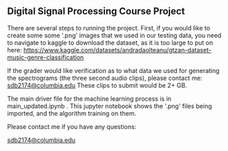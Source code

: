 ## Digital Signal Processing Course Project

There are several steps to running the project. First, if you would like to create some some '.png' images that we used in our testing data, you need to navigate to kaggle to download the dataset, as it is too large to put on here:
https://www.kaggle.com/datasets/andradaolteanu/gtzan-dataset-music-genre-classification

If the grader would like verification as to what data we used for generating the spectrograms (the three second audio clips), please contact me: sdb2174@columbia.edu
These clips to submit would be 2+ GB.

The main driver file for the machine learning process is in main_updated.ipynb . This jupyter notebook shows the '.png' files being imported, and the algorithm training on them.

Please contact me if you have any questions:

sdb2174@columbia.edu
